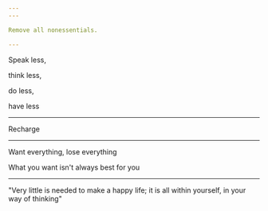 ```yaml
---
---

Remove all nonessentials. 

---
```


Speak less, 

think less, 

do less, 

have less 

---

Recharge


---

Want everything, lose everything 

What you want isn't always best for you 

---

"Very little is needed to make a happy life; it is all within yourself, in your way of thinking"
